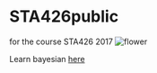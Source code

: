 # STA426public
for the course STA426 2017
![flower](https://user-images.githubusercontent.com/22851965/30534654-7262cef4-9c5f-11e7-8750-cb5767c125fa.jpg)

Learn bayesian [here](http://florianhartig.github.io/LearningBayes/)
